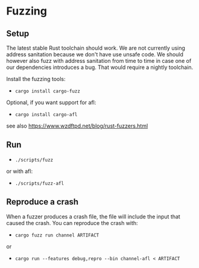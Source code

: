 # Fuzzing

## Setup

The latest stable Rust toolchain should work.  We are not currently using address sanitation because
we don't have use unsafe code.  We should however also fuzz with address sanitation from time to time in case
one of our dependencies introduces a bug.  That would require a nightly toolchain.

Install the fuzzing tools:

* `cargo install cargo-fuzz`

Optional, if you want support for afl:

* `cargo install cargo-afl`

see also https://www.wzdftpd.net/blog/rust-fuzzers.html

## Run

* `./scripts/fuzz`

or with afl:

* `./scripts/fuzz-afl`

## Reproduce a crash

When a fuzzer produces a crash file, the file will include the input that caused the crash.
You can reproduce the crash with:

* `cargo fuzz run channel ARTIFACT`

or

* `cargo run --features debug,repro --bin channel-afl < ARTIFACT`

